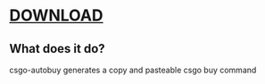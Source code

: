 # [DOWNLOAD](https://github.com/silas-hw/csgo-autobuy/raw/master/csgo-autobuy.exe)  

## What does it do?  

csgo-autobuy generates a copy and pasteable csgo buy command
